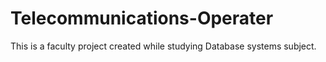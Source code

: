 # Telecommunications-Operater
This is a faculty project created while studying Database systems subject.
